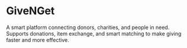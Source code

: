 # GiveNGet
A smart platform connecting donors, charities, and people in need. Supports donations, item exchange, and smart matching to make giving faster and more effective.
